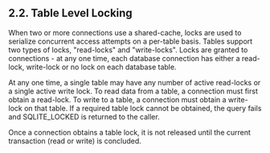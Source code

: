 ## 2\.2\. Table Level Locking


When two or more connections use a shared\-cache, locks are used to
serialize concurrent access attempts on a per\-table basis. Tables support
two types of locks, "read\-locks" and "write\-locks". Locks are granted to
connections \- at any one time, each database connection has either a
read\-lock, write\-lock or no lock on each database table.



At any one time, a single table may have any number of active read\-locks
or a single active write lock. To read data from a table, a connection must
first obtain a read\-lock. To write to a table, a connection must obtain a
write\-lock on that table. If a required table lock cannot be obtained,
the query fails and SQLITE\_LOCKED is returned to the caller.



Once a connection obtains a table lock, it is not released until the
current transaction (read or write) is concluded.



